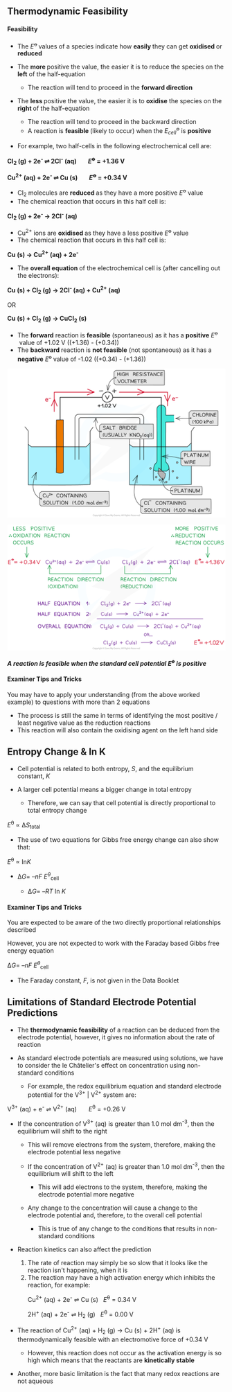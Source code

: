 Thermodynamic Feasibility
-------------------------

#### Feasibility

* The *E*<sup>ꝋ </sup>values of a species indicate how <b>easily </b>they can get <b>oxidised </b>or <b>reduced</b>
* The <b>more </b>positive the value, the easier it is to reduce the species on the <b>left</b> of the half-equation

  + The reaction will tend to proceed in the <b>forward direction</b>
* The <b>less </b>positive the value, the easier it is to <b>oxidise</b> the species on the <b>right </b>of the half-equation

  + The reaction will tend to proceed in the backward direction
  + A reaction is <b>feasible </b>(likely to occur) when the *E*<sub>*cell*</sub><sup>ꝋ</sup> is <b>positive</b>
* For example, two half-cells in the following electrochemical cell are:

<b>Cl</b><sub><b>2</b></sub><b> (g) + 2e</b><sup><b>- </b></sup><b>⇌ 2Cl</b><sup><b>-</b></sup><b> (aq)        </b>*<b>E</b>*<sup><b>ꝋ</b></sup><b> = +1.36 V</b>

<b>Cu</b><sup><b>2+</b></sup><b> (aq) + 2e</b><sup><b>- </b></sup><b>⇌ Cu (s)        </b>*<b>E</b>*<sup><b>ꝋ</b></sup><b> = +0.34 V</b>

* Cl<sub>2</sub> molecules are <b>reduced </b>as they have a more positive *E*<sup>ꝋ</sup> value
* The chemical reaction that occurs in this half cell is:

<b>Cl</b><sub><b>2</b></sub><b> (g) + 2e</b><sup><b>- </b></sup><b>→ 2Cl</b><sup><b>-</b></sup><b> (aq)          </b>

* Cu<sup>2+</sup> ions are <b>oxidised </b>as they have a less positive *E*<sup>ꝋ</sup> value
* The chemical reaction that occurs in this half cell is:

<b>Cu (s) → Cu</b><sup><b>2+</b></sup><b> (aq) + 2e</b><sup><b>-</b></sup>

* The <b>overall equation </b>of the electrochemical cell is (after cancelling out the electrons):

<b>Cu (s) + Cl</b><sub><b>2</b></sub><b> (g) → 2Cl</b><sup><b>- </b></sup><b>(aq) + Cu</b><sup><b>2+</b></sup><b> (aq)</b>

OR

<b>Cu (s) + Cl</b><sub><b>2</b></sub><b> (g) → CuCl</b><sub><b>2</b></sub><b> (s)</b>

* The <b>forward</b> reaction is <b>feasible</b> (spontaneous) as it has a <b>positive</b> *E*<sup>ꝋ </sup> value of +1.02 V ((+1.36) - (+0.34))
* The <b>backward </b>reaction is <b>not feasible</b> (not spontaneous) as it has a <b>negative</b> *E*<sup>ꝋ </sup>value of -1.02 ((+0.34) - (+1.36))

![Reaction Feasibility (1), downloadable AS & A Level Chemistry revision notes](5.4.3-Reaction-Feasibility-1.png)

![Principles of Electrochemistry - Reaction Feasibility (2), downloadable AS & A Level Chemistry revision notes](5.3-Principles-of-Electrochemistry-Reaction-Feasibility-2.png)

*<b>A reaction is feasible when the standard cell potential E</b>*<sup>*<b>ꝋ</b>*</sup>*<b> is positive</b>*

#### Examiner Tips and Tricks

You may have to apply your understanding (from the above worked example) to questions with more than 2 equations

* The process is still the same in terms of identifying the most positive / least negative value as the reduction reactions
* This reaction will also contain the oxidising agent on the left hand side

Entropy Change & ln K
---------------------

* Cell potential is related to both entropy, *S*, and the equilibrium constant, *K*
* A larger cell potential means a bigger change in total entropy

  + Therefore, we can say that cell potential is directly proportional to total entropy change

*E*<sup>θ</sup> ∝ Δ*S*<sub>total</sub>

* The use of two equations for Gibbs free energy change can also show that:

*E*<sup>θ</sup> ∝ ln*K*

* Δ*G*= –*nF E*<sup>*θ*</sup><sub>cell</sub>

  + Δ*G*= –*RT* ln *K*

#### Examiner Tips and Tricks

You are expected to be aware of the two directly proportional relationships described

However, you are not expected to work with the Faraday based Gibbs free energy equation

Δ*G*= –*nF E*<sup>*θ*</sup><sub>cell</sub>

* The Faraday constant, *F*, is not given in the Data Booklet

Limitations of Standard Electrode Potential Predictions
-------------------------------------------------------

* The <b>thermodynamic feasibility</b> of a reaction can be deduced from the electrode potential, however, it gives no information about the rate of reaction
* As standard electrode potentials are measured using solutions, we have to consider the le Châtelier's effect on concentration using non-standard conditions

  + For example, the redox equilibrium equation and standard electrode potential for the V<sup>3+</sup> | V<sup>2+</sup> system are:

V<sup>3+</sup> (aq) + e<sup>-</sup> ⇌ V<sup>2+</sup> (aq)       *E*<sup>θ</sup> = +0.26 V

* If the concentration of V<sup>3+</sup> (aq) is greater than 1.0 mol dm<sup>-3</sup>, then the equilibrium will shift to the right

  + This will remove electrons from the system, therefore, making the electrode potential less negative
  + If the concentration of V<sup>2+</sup> (aq) is greater than 1.0 mol dm<sup>-3</sup>, then the equilibrium will shift to the left

    - This will add electrons to the system, therefore, making the electrode potential more negative
  + Any change to the concentration will cause a change to the electrode potential and, therefore, to the overall cell potential

    - This is true of any change to the conditions that results in non-standard conditions
* Reaction kinetics can also affect the prediction

  1. The rate of reaction may simply be so slow that it looks like the reaction isn't happening, when it is
  2. The reaction may have a high activation energy which inhibits the reaction, for example:

            Cu<sup>2+</sup> (aq) + 2e<sup>-</sup> ⇌ Cu (s)   *E*<sup>θ</sup> = 0.34 V

            2H<sup>+</sup> (aq) + 2e<sup>-</sup> ⇌ H<sub>2</sub> (g)   *E*<sup>θ</sup> = 0.00 V

* The reaction of Cu<sup>2+</sup> (aq) + H<sub>2</sub> (g) → Cu (s) + 2H<sup>+</sup> (aq) is thermodynamically feasible with an electromotive force of +0.34 V

  + However, this reaction does not occur as the activation energy is so high which means that the reactants are <b>kinetically stable</b>
* Another, more basic limitation is the fact that many redox reactions are not aqueous
